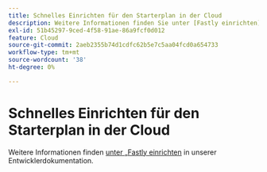 ```yaml
---
title: Schnelles Einrichten für den Starterplan in der Cloud
description: Weitere Informationen finden Sie unter [Fastly einrichten](https://experienceleague.adobe.com/en/docs/commerce-cloud-service/user-guide/cdn/setup-fastly/fastly-configuration) in unserer Entwicklerdokumentation.
exl-id: 51b45297-9ced-4f58-91ae-86a9fcf0d012
feature: Cloud
source-git-commit: 2aeb2355b74d1cdfc62b5e7c5aa04fcd0a654733
workflow-type: tm+mt
source-wordcount: '38'
ht-degree: 0%

---
```


# Schnelles Einrichten für den Starterplan in der Cloud

Weitere Informationen finden [ unter „Fastly einrichten](https://experienceleague.adobe.com/en/docs/commerce-cloud-service/user-guide/cdn/setup-fastly/fastly-configuration) in unserer Entwicklerdokumentation.
